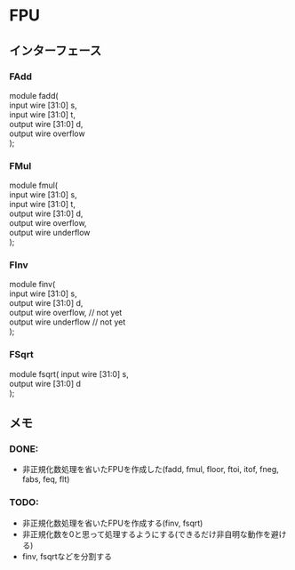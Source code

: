 # FPU

## インターフェース

### FAdd
module fadd(  
    input wire [31:0] s,  
    input wire [31:0] t,  
    output wire [31:0] d,  
    output wire overflow  
);

### FMul
module fmul(  
    input wire [31:0] s,  
    input wire [31:0] t,  
    output wire [31:0] d,  
    output wire overflow,  
    output wire underflow  
);  

### FInv
module finv(  
    input wire [31:0] s,  
    output wire [31:0] d,  
    output wire overflow,  // not yet  
    output wire underflow  // not yet  
);  

### FSqrt
module fsqrt(
    input wire [31:0] s,  
    output wire [31:0] d  
);  

## メモ

### DONE:
- 非正規化数処理を省いたFPUを作成した(fadd, fmul, floor, ftoi, itof, fneg, fabs, feq, flt)

### TODO:
- 非正規化数処理を省いたFPUを作成する(finv, fsqrt)
- 非正規化数を0と思って処理するようにする(できるだけ非自明な動作を避ける)
- finv, fsqrtなどを分割する
